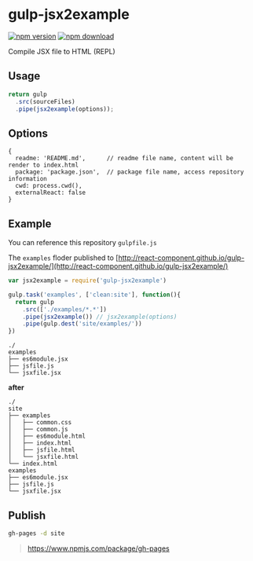 gulp-jsx2example
================

[![npm version](http://img.shields.io/npm/v/gulp-jsx2example.svg)](https://www.npmjs.org/package/gulp-jsx2example)
[![npm download](http://img.shields.io/npm/dm/gulp-jsx2example.svg)](https://www.npmjs.org/package/gulp-jsx2example)

Compile JSX file to HTML (REPL)

## Usage

```js
return gulp
  .src(sourceFiles)
  .pipe(jsx2example(options));
```

## Options

```
{
  readme: 'README.md',      // readme file name, content will be render to index.html
  package: 'package.json',  // package file name, access repository information 
  cwd: process.cwd(),
  externalReact: false
}
```

## Example
You can reference this repository `gulpfile.js`

The `examples` floder published to [http://react-component.github.io/gulp-jsx2example/](http://react-component.github.io/gulp-jsx2example/)

```js
var jsx2example = require('gulp-jsx2example')

gulp.task('examples', ['clean:site'], function(){
  return gulp
    .src(['./examples/*.*'])
    .pipe(jsx2example()) // jsx2example(options)
    .pipe(gulp.dest('site/examples/'))
})
```


```
./
examples
├── es6module.jsx
├── jsfile.js
└── jsxfile.jsx
```

**after**

```
./
site
├── examples
│   ├── common.css
│   ├── common.js
│   ├── es6module.html
│   ├── index.html
│   ├── jsfile.html
│   └── jsxfile.html
└── index.html
examples
├── es6module.jsx
├── jsfile.js
└── jsxfile.jsx

```

## Publish

```bash
gh-pages -d site
```

> https://www.npmjs.com/package/gh-pages
